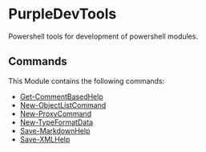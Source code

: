 # PurpleDevTools

Powershell tools for development of powershell modules.

## Commands

This Module contains the following commands:

* [Get-CommentBasedHelp](Get-CommentBasedHelp.md)
* [New-ObjectListCommand](New-ObjectListCommand.md)
* [New-ProxyCommand](New-ProxyCommand.md)
* [New-TypeFormatData](New-TypeFormatData.md)
* [Save-MarkdownHelp](Save-MarkdownHelp.md)
* [Save-XMLHelp](Save-XMLHelp.md)

